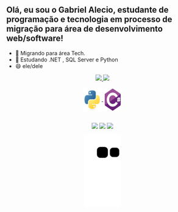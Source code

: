 
## Olá, eu sou o Gabriel Alecio, estudante de programação e tecnologia em processo de migração para área de desenvolvimento web/software!

- 🔭 Migrando para área Tech.
- 🌱 Estudando .NET , SQL Server e Python
- 😄 ele/dele

<div align="center">
  <a href="https://github.com/AlecioDev">
  <img height="160em" src="https://github-readme-stats.vercel.app/api?username=AlecioDev&show_icons=true&theme=dark&include_all_commits=true&count_private=true"/>
  <img height="160em" src="https://github-readme-stats.vercel.app/api/top-langs/?username=AlecioDev&layout=compact&langs_count=7&theme=dark"/>
</div>
<div style="display: inline_block" align="center"><br>
  <img align="center" alt="Rafa-Python" height="60" width="50" src="https://raw.githubusercontent.com/devicons/devicon/master/icons/python/python-original.svg">
  <img align="center" alt="Rafa-Csharp" height="60" width="50" src="https://raw.githubusercontent.com/devicons/devicon/master/icons/csharp/csharp-original.svg">
</div>
  
  ##
 
<div align="center"> 
  <a href="https://www.instagram.com/aleciobr/" target="_blank"><img align="center" height="80em" src="https://img.shields.io/badge/-Instagram-%23E4405F?style=for-the-badge&logo=instagram&logoColor=white" target="_blank"></a>
  <a href = "mailto:aleciorpo@gmail.com"><img align="center" height="80em" src="https://img.shields.io/badge/-Gmail-%23333?style=for-the-badge&logo=gmail&logoColor=white" target="_blank"></a>
  <a href="https://www.linkedin.com/in/aleciodev/" target="_blank"><img align="center" height="80em" src="https://img.shields.io/badge/-LinkedIn-%230077B5?style=for-the-badge&logo=linkedin&logoColor=white" target="_blank"></a> 
 
  ![Snake animation](https://github.com/rafaballerini/rafaballerini/blob/output/github-contribution-grid-snake.svg)
 
</div>
